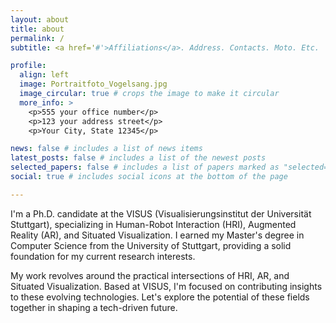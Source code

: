 ```yaml
---
layout: about
title: about
permalink: /
subtitle: <a href='#'>Affiliations</a>. Address. Contacts. Moto. Etc.

profile:
  align: left
  image: Portraitfoto_Vogelsang.jpg
  image_circular: true # crops the image to make it circular
  more_info: >
    <p>555 your office number</p>
    <p>123 your address street</p>
    <p>Your City, State 12345</p>

news: false # includes a list of news items
latest_posts: false # includes a list of the newest posts
selected_papers: false # includes a list of papers marked as "selected={true}"
social: true # includes social icons at the bottom of the page

---
```

I'm a Ph.D. candidate at the VISUS (Visualisierungsinstitut der Universität Stuttgart), specializing in Human-Robot Interaction (HRI), Augmented Reality (AR), and Situated Visualization. I earned my Master's degree in Computer Science from the University of Stuttgart, providing a solid foundation for my current research interests.

My work revolves around the practical intersections of HRI, AR, and Situated Visualization. Based at VISUS, I'm focused on contributing insights to these evolving technologies. Let's explore the potential of these fields together in shaping a tech-driven future.
